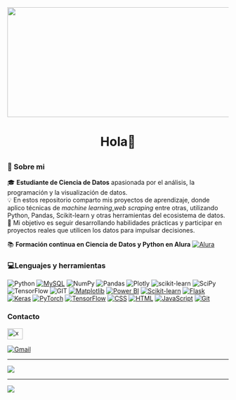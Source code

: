 
 <img align= "center" width="1000" height="250" src="https://raw.githubusercontent.com/arsentieva/arsentieva/main/code.gif">

 <h1 align="center">Hola👋</h1>

 <h2 align="center"></h2>

 <h3 align="left">💫 Sobre mi</h3>

🎓 **Estudiante de Ciencia de Datos** apasionada por el análisis, la programación y la visualización de datos.  
💡 En estos repositorio comparto mis proyectos de aprendizaje, donde aplico técnicas de *machine learning*,*web scraping* entre otras, utilizando Python, Pandas, Scikit-learn y otras herramientas del ecosistema de datos.  
🚀 Mi objetivo es seguir desarrollando habilidades prácticas y participar en proyectos reales que utilicen los datos para impulsar decisiones.  

📚 **Formación continua en Ciencia de Datos y Python en Alura** 
[![Alura](https://custom-icon-badges.demolab.com/badge/Alura-001332?logo=alura-white&logoColor=fff)](https://www.alura.com.br/) 

<h3 align="left">💻Lenguajes y herramientas</h3>

![Python](https://img.shields.io/badge/python-3670A0?style=plastic&logo=python&logoColor=ffdd54)
[![MySQL](https://img.shields.io/badge/MySQL-4479A1?logo=mysql&logoColor=fff)](#)
![NumPy](https://img.shields.io/badge/numpy-%23013243.svg?style=plastic&logo=numpy&logoColor=white) 
![Pandas](https://img.shields.io/badge/pandas-%23150458.svg?style=plastic&logo=pandas&logoColor=white) 
![Plotly](https://img.shields.io/badge/Plotly-%233F4F75.svg?style=plastic&logo=plotly&logoColor=white) 
![scikit-learn](https://img.shields.io/badge/scikit--learn-%23F7931E.svg?style=plastic&logo=scikit-learn&logoColor=white) 
![SciPy](https://img.shields.io/badge/SciPy-%230C55A5.svg?style=plastic&logo=scipy&logoColor=%white) 
![TensorFlow](https://img.shields.io/badge/TensorFlow-%23FF6F00.svg?style=plastic&logo=TensorFlow&logoColor=white) 
![GIT](https://img.shields.io/badge/Git-fc6d26?style=plastic&logo=git&logoColor=white)
[![Matplotlib](https://custom-icon-badges.demolab.com/badge/Matplotlib-71D291?logo=matplotlib&logoColor=fff)](#)
[![Power BI](https://custom-icon-badges.demolab.com/badge/Power%20BI-F1C912?logo=power-bi&logoColor=fff)](#)
[![Scikit-learn](https://img.shields.io/badge/-scikit--learn-%23F7931E?logo=scikit-learn&logoColor=white)](#)
[![Flask](https://img.shields.io/badge/Flask-000?logo=flask&logoColor=fff)](#)
[![Keras](https://img.shields.io/badge/Keras-D00000?logo=keras&logoColor=fff)](#)
[![PyTorch](https://img.shields.io/badge/PyTorch-ee4c2c?logo=pytorch&logoColor=white)](#)
[![TensorFlow](https://img.shields.io/badge/TensorFlow-ff8f00?logo=tensorflow&logoColor=white)](#)
[![CSS](https://img.shields.io/badge/CSS-639?logo=css&logoColor=fff)](#)
[![HTML](https://img.shields.io/badge/HTML-%23E34F26.svg?logo=html5&logoColor=white)](#)
[![JavaScript](https://img.shields.io/badge/JavaScript-F7DF1E?logo=javascript&logoColor=000)](#)
[![Git](https://img.shields.io/badge/Git-F05032?logo=git&logoColor=fff)](#)

<h3 align="left">Contacto</h3>
<p align="left">
<a href="https://www.linkedin.com/in/mariana-ibarra-2a2727241/" target="blank"><img align="center" src="https://raw.githubusercontent.com/rahuldkjain/github-profile-readme-generator/master/src/images/icons/Social/linked-in-alt.svg" alt="xxxx" height="25" width="35" /></a>
</p>

[![Gmail](https://custom-icon-badges.demolab.com/badge/-D14836?logo=gmail&logoColor=white)](mailto:mariana210585@gmail.com)


---


![](https://github-readme-stats.vercel.app/api/top-langs/?username=MarianaIR&theme=flag-india&hide_border=true&include_all_commits=false&count_private=false&layout=compact)

---
[![](https://visitcount.itsvg.in/api?id=MarianaIR&icon=0&color=0)](https://visitcount.itsvg.in)

 




